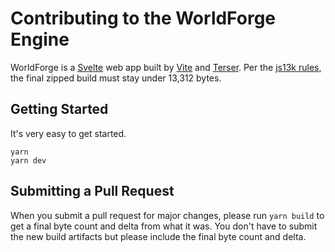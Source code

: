 # Contributing to the WorldForge Engine

WorldForge is a [Svelte](https://svelte.dev/) web app built by [Vite](https://vitejs.dev/) and [Terser](https://terser.org/). Per the [js13k rules](https://js13kgames.com/#rules), the final zipped build must stay under 13,312 bytes.

## Getting Started

It's very easy to get started.

```
yarn
yarn dev
```

## Submitting a Pull Request

When you submit a pull request for major changes, please run `yarn build` to get a final byte count and delta from what it was. You don't have to submit the new build artifacts but please include the final byte count and delta.
